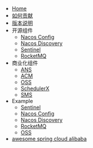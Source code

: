 - [Home](https://github.com/spring-cloud-incubator/spring-cloud-alibaba/wiki)
- [如何贡献](https://github.com/spring-cloud-incubator/spring-cloud-alibaba/wiki/%E5%A6%82%E4%BD%95%E8%B4%A1%E7%8C%AE%E4%BB%A3%E7%A0%81)
- [版本说明](https://github.com/spring-cloud-incubator/spring-cloud-alibaba/wiki/%E7%89%88%E6%9C%AC%E8%AF%B4%E6%98%8E)
- 开源组件
   - [Nacos Config](https://github.com/spring-cloud-incubator/spring-cloud-alibaba/wiki/Nacos-config)
   - [Nacos Discovery](https://github.com/spring-cloud-incubator/spring-cloud-alibaba/wiki/Nacos-discovery)
   - [Sentinel](https://github.com/spring-cloud-incubator/spring-cloud-alibaba/wiki/Sentinel)
   - [RocketMQ](https://github.com/spring-cloud-incubator/spring-cloud-alibaba/wiki/RocketMQ)
- 商业化组件
   - [ANS](https://github.com/spring-cloud-incubator/spring-cloud-alibaba/wiki/ANS)
   - [ACM](https://github.com/spring-cloud-incubator/spring-cloud-alibaba/wiki/ACM)
   - [OSS](https://github.com/spring-cloud-incubator/spring-cloud-alibaba/wiki/OSS)
   - [SchedulerX](https://github.com/spring-cloud-incubator/spring-cloud-alibaba/wiki/SchedulerX)
   - [SMS](https://github.com/spring-cloud-incubator/spring-cloud-alibaba/wiki/SMS)   
- Example
   - [Sentinel](https://github.com/spring-cloud-incubator/spring-cloud-alibaba/blob/master/spring-cloud-alibaba-examples/sentinel-example/sentinel-core-example/readme-zh.md)
   - [Nacos Config](https://github.com/spring-cloud-incubator/spring-cloud-alibaba/blob/master/spring-cloud-alibaba-examples/nacos-example/nacos-config-example/readme-zh.md)
   - [Nacos Discovery](https://github.com/spring-cloud-incubator/spring-cloud-alibaba/blob/master/spring-cloud-alibaba-examples/nacos-example/nacos-discovery-example/readme-zh.md)
   - [RocketMQ](https://github.com/spring-cloud-incubator/spring-cloud-alibaba/blob/master/spring-cloud-alibaba-examples/rocketmq-example/readme-zh.md)
   - [OSS](https://github.com/spring-cloud-incubator/spring-cloud-alibaba/blob/master/spring-cloud-alibaba-examples/oss-example/readme-zh.md)
- [awesome spring cloud alibaba](https://github.com/spring-cloud-incubator/spring-cloud-alibaba/wiki/awesome-spring-cloud-alibaba)